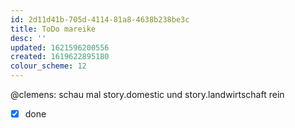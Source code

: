 ```yaml
---
id: 2d11d41b-705d-4114-81a8-4638b238be3c
title: ToDo mareike 
desc: ''
updated: 1621596200556
created: 1619622895180
colour_scheme: 12
---
```


@clemens: schau mal story.domestic und story.landwirtschaft rein
- [x] done

